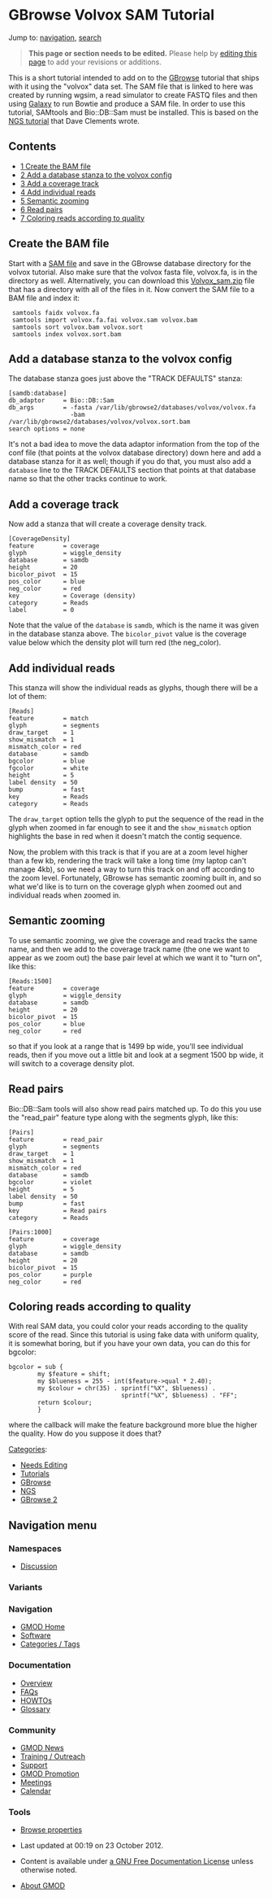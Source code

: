 



<span id="top"></span>




# <span dir="auto">GBrowse Volvox SAM Tutorial</span>






Jump to: [navigation](#mw-navigation), [search](#p-search)


> **This page or section needs to be edited.**
> <span class="small">Please help by <span class="plainlinks"><a
> href="http://gmod.org/mediawiki/index.php?title=GBrowse_Volvox_SAM_Tutorial&amp;action=edit"
> class="external text" rel="nofollow">editing this page</a></span> to
> add your revisions or additions.</span>

This is a short tutorial intended to add on to the
[GBrowse](GBrowse.1 "GBrowse") tutorial that ships with it using the
"volvox" data set. The SAM file that is linked to here was created by
running wgsim, a read simulator to create FASTQ files and then using
[Galaxy](Galaxy.1 "Galaxy") to run Bowtie and produce a SAM file. In
order to use this tutorial, SAMtools and Bio::DB::Sam must be installed.
This is based on the [NGS
tutorial](GBrowse_NGS_Tutorial "GBrowse NGS Tutorial") that Dave
Clements wrote.


## Contents



- [<span class="tocnumber">1</span> <span class="toctext">Create the BAM
  file</span>](#Create_the_BAM_file)
- [<span class="tocnumber">2</span> <span class="toctext">Add a database
  stanza to the volvox
  config</span>](#Add_a_database_stanza_to_the_volvox_config)
- [<span class="tocnumber">3</span> <span class="toctext">Add a coverage
  track</span>](#Add_a_coverage_track)
- [<span class="tocnumber">4</span> <span class="toctext">Add individual
  reads</span>](#Add_individual_reads)
- [<span class="tocnumber">5</span> <span class="toctext">Semantic
  zooming</span>](#Semantic_zooming)
- [<span class="tocnumber">6</span> <span class="toctext">Read
  pairs</span>](#Read_pairs)
- [<span class="tocnumber">7</span> <span class="toctext">Coloring reads
  according to quality</span>](#Coloring_reads_according_to_quality)



## <span id="Create_the_BAM_file" class="mw-headline">Create the BAM file</span>

Start with a
<a href="https://raw.githubusercontent.com/GMOD/gmod.github.io/main/mediawiki/images/2/22/Volvox.sam.gz" class="internal"
title="Volvox.sam.gz">SAM file</a> and save in the GBrowse database
directory for the volvox tutorial. Also make sure that the volvox fasta
file, volvox.fa, is in the directory as well. Alternatively, you can
download this
<a href="https://raw.githubusercontent.com/GMOD/gmod.github.io/main/mediawiki/images/7/70/Volvox_sam.zip" class="internal"
title="Volvox sam.zip">Volvox_sam.zip</a> file that has a directory with
all of the files in it. Now convert the SAM file to a BAM file and index
it:

     samtools faidx volvox.fa
     samtools import volvox.fa.fai volvox.sam volvox.bam
     samtools sort volvox.bam volvox.sort
     samtools index volvox.sort.bam

## <span id="Add_a_database_stanza_to_the_volvox_config" class="mw-headline">Add a database stanza to the volvox config</span>

The database stanza goes just above the "TRACK DEFAULTS" stanza:

    [samdb:database]
    db_adaptor     = Bio::DB::Sam
    db_args        = -fasta /var/lib/gbrowse2/databases/volvox/volvox.fa
                     -bam  /var/lib/gbrowse2/databases/volvox/volvox.sort.bam
    search options = none

It's not a bad idea to move the data adaptor information from the top of
the conf file (that points at the volvox database directory) down here
and add a database stanza for it as well; though if you do that, you
must also add a `database` line to the TRACK DEFAULTS section that
points at that database name so that the other tracks continue to work.

## <span id="Add_a_coverage_track" class="mw-headline">Add a coverage track</span>

Now add a stanza that will create a coverage density track.

    [CoverageDensity]
    feature        = coverage
    glyph          = wiggle_density
    database       = samdb
    height         = 20
    bicolor_pivot  = 15
    pos_color      = blue
    neg_color      = red
    key            = Coverage (density)
    category       = Reads
    label          = 0

Note that the value of the `database` is `samdb`, which is the name it
was given in the database stanza above. The `bicolor_pivot` value is the
coverage value below which the density plot will turn red (the
neg_color).

## <span id="Add_individual_reads" class="mw-headline">Add individual reads</span>

This stanza will show the individual reads as glyphs, though there will
be a lot of them:

    [Reads]
    feature        = match
    glyph          = segments
    draw_target    = 1
    show_mismatch  = 1
    mismatch_color = red
    database       = samdb
    bgcolor        = blue
    fgcolor        = white
    height         = 5
    label density  = 50
    bump           = fast
    key            = Reads
    category       = Reads

The `draw_target` option tells the glyph to put the sequence of the read
in the glyph when zoomed in far enough to see it and the `show_mismatch`
option highlights the base in red when it doesn't match the contig
sequence.

Now, the problem with this track is that if you are at a zoom level
higher than a few kb, rendering the track will take a long time (my
laptop can't manage 4kb), so we need a way to turn this track on and off
according to the zoom level. Fortunately, GBrowse has semantic zooming
built in, and so what we'd like is to turn on the coverage glyph when
zoomed out and individual reads when zoomed in.

## <span id="Semantic_zooming" class="mw-headline">Semantic zooming</span>

To use semantic zooming, we give the coverage and read tracks the same
name, and then we add to the coverage track name (the one we want to
appear as we zoom out) the base pair level at which we want it to "turn
on", like this:

    [Reads:1500]
    feature        = coverage
    glyph          = wiggle_density
    database       = samdb
    height         = 20
    bicolor_pivot  = 15
    pos_color      = blue
    neg_color      = red

so that if you look at a range that is 1499 bp wide, you'll see
individual reads, then if you move out a little bit and look at a
segment 1500 bp wide, it will switch to a coverage density plot.

## <span id="Read_pairs" class="mw-headline">Read pairs</span>

Bio::DB::Sam tools will also show read pairs matched up. To do this you
use the "read_pair" feature type along with the segments glyph, like
this:

    [Pairs]
    feature        = read_pair
    glyph          = segments
    draw_target    = 1
    show_mismatch  = 1
    mismatch_color = red
    database       = samdb
    bgcolor        = violet
    height         = 5
    label density  = 50
    bump           = fast
    key            = Read pairs
    category       = Reads

    [Pairs:1000]
    feature        = coverage
    glyph          = wiggle_density
    database       = samdb
    height         = 20
    bicolor_pivot  = 15
    pos_color      = purple
    neg_color      = red

## <span id="Coloring_reads_according_to_quality" class="mw-headline">Coloring reads according to quality</span>

With real SAM data, you could color your reads according to the quality
score of the read. Since this tutorial is using fake data with uniform
quality, it is somewhat boring, but if you have your own data, you can
do this for bgcolor:

    bgcolor = sub {
            my $feature = shift;
            my $blueness = 255 - int($feature->qual * 2.40);
            my $colour = chr(35) . sprintf("%X", $blueness) .
                                   sprintf("%X", $blueness) . "FF";
            return $colour;
            }

where the callback will make the feature background more blue the higher
the quality. How do you suppose it does that?




[Categories](Special%3ACategories "Special%3ACategories"):

- [Needs Editing](Category%3ANeeds_Editing "Category%3ANeeds Editing")
- [Tutorials](Category%3ATutorials "Category%3ATutorials")
- [GBrowse](Category%3AGBrowse "Category%3AGBrowse")
- <a
  href="http://gmod.org/mediawiki/index.php?title=Category%3ANGS&amp;action=edit&amp;redlink=1"
  class="new" title="Category%3ANGS (page does not exist)">NGS</a>
- [GBrowse 2](Category%3AGBrowse_2 "Category%3AGBrowse 2")






## Navigation menu



### Namespaces


- <span id="ca-talk"><a
  href="http://gmod.org/mediawiki/index.php?title=Talk%3AGBrowse_Volvox_SAM_Tutorial&amp;action=edit&amp;redlink=1"
  accesskey="t"
  title="Discussion about the content page [t]">Discussion</a></span>


### 

### Variants[](#)








<a href="Main_Page"
style="background-image: url(../images/GMOD-cogs.png);"
title="Visit the main page"></a>


### Navigation



- <span id="n-GMOD-Home">[GMOD Home](Main_Page)</span>
- <span id="n-Software">[Software](GMOD_Components)</span>
- <span id="n-Categories-.2F-Tags">[Categories /
  Tags](Categories)</span>




### Documentation



- <span id="n-Overview">[Overview](Overview)</span>
- <span id="n-FAQs">[FAQs](Category%3AFAQ)</span>
- <span id="n-HOWTOs">[HOWTOs](Category%3AHOWTO)</span>
- <span id="n-Glossary">[Glossary](Glossary)</span>




### Community



- <span id="n-GMOD-News">[GMOD News](GMOD_News)</span>
- <span id="n-Training-.2F-Outreach">[Training /
  Outreach](Training_and_Outreach)</span>
- <span id="n-Support">[Support](Support)</span>
- <span id="n-GMOD-Promotion">[GMOD Promotion](GMOD_Promotion)</span>
- <span id="n-Meetings">[Meetings](Meetings)</span>
- <span id="n-Calendar">[Calendar](Calendar)</span>




### Tools

- <span id="t-smwbrowselink"><a href="Special%3ABrowse/GBrowse_Volvox_SAM_Tutorial"
  rel="smw-browse">Browse properties</a></span>



- <span id="footer-info-lastmod">Last updated at 00:19 on 23 October
  2012.</span>
<!-- - <span id="footer-info-viewcount">31,471 page views.</span> -->
- <span id="footer-info-copyright">Content is available under
  <a href="http://www.gnu.org/licenses/fdl-1.3.html" class="external"
  rel="nofollow">a GNU Free Documentation License</a> unless otherwise
  noted.</span>

<!-- -->

- <span id="footer-places-about">[About
  GMOD](GMOD%3AAbout "GMOD%3AAbout")</span>

<!-- -->




